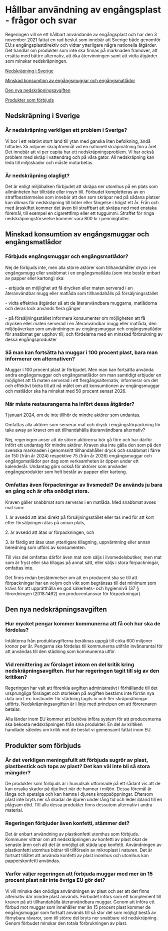 # Hållbar användning av engångsplast - frågor och svar

Regeringen vill se ett hållbart användande av engångsplast och har den 3 november 2021 fattat en rad beslut som innebär att Sverige både genomför EU:s engångsplastdirektiv och vidtar ytterligare några nationella åtgärder. Det handlar om produkter som inte ska finnas på marknaden framöver, att ersätta med bättre alternativ, att öka återvinningen samt att vidta åtgärder som minskar nedskräpningen.


[Nedskräpning i Sverige](#nedskrapning)

[Minskad konsumtion av engångsmuggar och engångsmatlådor](#engangsmuggar)

[Den nya nedskräpningsavgiften](#avgift)

[Produkter som förbjuds](#forbud)

## Nedskräpning i Sverige

### Är nedskräpning verkligen ett problem i Sverige?

Vi bor i ett relativt stort land till ytan med ganska liten befolkning, ändå hittades 35 miljoner skräpföremål vid en nationell skräpmätning förra året. Det innebär att vi per capita har ett nedskräpningsproblem. Vi har också problem med skräp i vattendrag och på våra gator. All nedskräpning kan leda till miljöskador och måste motarbetas.

### Är nedskräpning olagligt?

Det är enligt miljöbalken förbjudet att skräpa ner utomhus på en plats som allmänheten har tillträde eller insyn till. Förbudet kompletteras av en straffbestämmelse som innebär att den som skräpar ned på sådana platser kan dömas för nedskräpning till böter eller fängelse i högst ett år. Från och med årsskiftet kommer det även bli straffbart att skräpa ned med enstaka föremål, till exempel en cigarettfimp eller ett tuggummi. Straffet för ringa nedskräpningsförseelse kommer vara 800 kr i penningböter.

## Minskad konsumtion av engångsmuggar och engångsmatlådor

### Förbjuds engångsmuggar och engångsmatlådor?

Nej de förbjuds inte, men alla större aktörer som tillhandahåller dryck i en engångsmugg eller snabbmat i en engångsmatlåda (som inte består enbart av papper eller kartong) ska:

\- erbjuda en möjlighet att få drycken eller maten serverad i en återanvändbar mugg eller matlåda som tillhandahålls på försäljningsstället

\- vidta effektiva åtgärder så att de återanvändbara muggarna, matlådorna och deras lock används flera gånger

\- på försäljningsstället informera konsumenter om möjligheten att få drycken eller maten serverad i en återanvändbar mugg eller matlåda, den miljöpåverkan som användningen av engångsmuggar och engångsmatlådor för snabbmat ger upphov till, och fördelarna med en minskad förbrukning av dessa engångsprodukter

### Så man kan fortsätta ha muggar i 100 procent plast, bara man informerar om alternativen?

Muggar i 100 procent plast är förbjudet. Men man kan fortsätta använda andra engångsmuggar och engångsmatlådor om man samtidigt erbjuder en möjlighet att få maten serverad i ett flergångsalternativ, informerar om det och effektivt bidra till att nå målet om att konsumtionen av engångsmuggar och matlådor ska ha minskat med 50 procent senast 2026\.

### När måste restaurangerna ha infört dessa åtgärder?

1 januari 2024, om de inte tillhör de mindre aktörer som undantas.

Omfattas alla aktörer som serverar mat och dryck i engångsförpackning för take away av kravet om att tillhandahålla återanvändbara alternativ?

Nej, regeringen anser att de större aktörerna bör gå före och har därför infört ett undantag för mindre aktörer. Kraven ska inte gälla den som på den svenska marknaden i genomsnitt tillhandahåller dryck och snabbmat i färre än 150 (från år 2024\) respektive 75 (från år 2026\) engångsmuggar och engångsmatlådor per dag som verksamheten är öppen under ett kalenderår. Undantag görs också för aktörer som använder engångsprodukter som helt består av papper eller kartong.

### Omfattas även förpackningar av livsmedel? De används ju bara en gång och är ofta onödigt stora.

Kraven gäller snabbmat som serveras i en matlåda. Med snabbmat avses mat som:

1\. är avsedd att ätas direkt på försäljningsstället eller tas med för att kort efter försäljningen ätas på annan plats,

2\. är avsedd att ätas ur förpackningen, och

3\. är färdig att ätas utan ytterligare tillagning, uppvärmning eller annan beredning som utförs av konsumenten.

Till viss del omfattas därför även mat som säljs i livsmedelsbutiker, men mat som är fryst eller ska tillagas på annat sätt, eller säljs i stora förpackningar, omfattas inte.

Det finns redan bestämmelser om att en producent ska se till att förpackningar har en volym och vikt som begränsas till det minimum som krävs för att upprätthålla en god säkerhets\- och hygiennivå (37 § förordningen (2018:1462\) om producentansvar för förpackningar).

## Den nya nedskräpningsavgiften

### Hur mycket pengar kommer kommunerna att få och hur ska de fördelas?

Intäkterna från produktavgifterna beräknas uppgå till cirka 600 miljoner kronor per år. Pengarna ska fördelas till kommunerna utifrån invånarantal för att användas till den städning som kommunerna utför.

### Vid remittering av förslaget inkom en del kritik kring nedskräpningsavgiften. Hur har regeringen tagit till sig av den kritiken?

Regeringen har valt att förenkla avgiften administrativt i förhållande till det ursprungliga förslaget och storleken på avgiften bestäms inte förrän nya data om t.ex. kostnader för städning tagits in och fler skräpmätningar utförts. Nedskräpningsavgiften är i linje med principen om att förorenaren betalar.

Alla länder inom EU kommer att behöva införa system för att producenterna ska bekosta nedskräpningen från sina produkter. En del av kritiken handlade således om kritik mot de beslut vi gemensamt fattat inom EU.

## Produkter som förbjuds

### Är det verkligen meningsfullt att förbjuda sugrör av plast, plastbestick och tops av plast? Det kan väl inte bli så stora mängder?

De produkter som förbjuds är i huvudsak utformade på ett sådant vis att de kan orsaka skador på djurlivet när de hamnar i miljön. Dessa föremål är långa och spetsiga och kan hamna i djurens kroppsöppningar. Eftersom plast inte bryts ner så skadar de djuren under lång tid och leder ibland till en plågsam död. Till alla dessa produkter finns dessutom alternativ i andra material.

### Regeringen förbjuder även konfetti, stämmer det?

Det är enbart användning av plastkonfetti utomhus som förbjuds. Kommuner vittnar om att nedskräpningen av konfetti av plast ökat de senaste åren och att det är omöjligt att städa upp konfetti. Användningen av plastkonfetti utomhus bidrar till tillförseln av mikroplast i naturen. Det är fortsatt tillåtet att använda konfetti av plast inomhus och utomhus kan papperskonfetti användas.

### Varför väljer regeringen att förbjuda muggar med mer än 15 procent plast när inte övriga EU gör det?

Vi vill minska den onödiga användningen av plast och ser att det finns alternativ där mindre plast används. Förbudet införs som ett komplement till kraven på att tillhandahålla återanvändbara muggar. Genom att införa ett förbud mot muggar som innehåller mer än 15 procent plast kommer de engångsmuggar som fortsatt används till så stor del som möjligt bestå av förnybara råvaror, som till större del bryts ner snabbare vid nedskräpning. Genom förbudet minskar den totala förbrukningen av plast.
